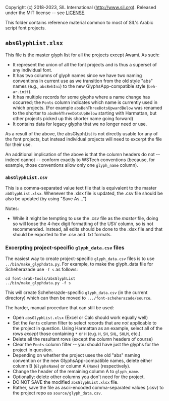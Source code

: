 Copyright (c) 2018-2023, SIL International (http://www.sil.org).
Released under the MIT license -- see [LICENSE](../LICENSE).

This folder contains reference material common to most of SIL's Arabic script
font projects.

## `absGlyphList.xlsx`

This file is the master glyph list for all the projects except Awami.
As such:
- It represent the union of all the font projects and is thus a superset of any
  individual font.
- It has two columns of glyph names since we have two naming conventions in
  current use as we transition from the old style "abs" names (e.g.,
  `absBehIni`) to the new GlyphsApp-compatible style (`beh-ar.init`).
- It has multiple records for some glyphs where a name change has occurred;
  the `Fonts` column indicates which name is currently used in which projects.
  (For example `absBehThreeDotsUpwardBelow` was renamed to the shorter to
  `absBehThreeDotsUpBelow` starting with Harmattan, but other projects 
  picked up this shorter name going forward)
- It contains data for legacy glyphs that we no longer need or use.

As a result of the above, the absGlyphList is not directly usable for any
of the font projects, but instead individual projects will need to excerpt
the file for their use.

An additional implication of the above is that the column headers do not --
indeed cannot -- conform exactly to WSTech conventions (because, for example,
those conventions allow only one `glyph_name` column).

### `absGlyphList.csv`

This is a comma-separated value text file that is equivalent to
the master `abGlyphList.xlsx`. Whenever the .xlsx file is updated, the
.csv file should be also be updated (by using "Save As...")

Notes:

- While it might be tempting to use the .csv file as the *master*
file, doing so will loose the 4-hex digit formatting of the USV column, so
is not recommended. Instead, all edits should be done to the .xlsx file
and that should be exported to the .csv and .txt formats.

### Excerpting project-specific `glyph_data.csv` files

The easiest way to create project-specific `glyph_data.csv` files is to 
use `../bin/make_glyphdata.py`. For example, to make the glyph_data file for 
Scheherazade use `-f s` as follows:

```
cd font-arab-tools/absGlyphList
../bin/make_glyphdata.py -f s
```
This will create Scheherazde-specific `glyph_data.csv` (in the current directory) 
which can then be moved to `.../font-scheherazade/source`.


The harder, manual procedure that can still be used:

- Open `absGlyphList.xlsx` (Excel or Calc should work equally well)
- Set the `Fonts` column filter to select records that are _not_ applicable
to the project in question. Using Harmattan as an example, select all of
the rows _except_ those containing `*` or `H` (e.g. `H`, `SH`,
`SHL`, `SHLM`, etc.).
- Delete all the resultant rows (except the column headers of course)
- Clear the `Fonts` column filter -- you should have just the glyphs for the
project in question.
- Depending on whether the project uses the old "abs" naming convention
or the new GlyphsApp-compatible names, delete either column B (`GlyphsName`)
or column A (`Name`) (respectively).
- Change the header of the remaining column A to `glyph_name`.
- Optionally: delete other columns you don't need for the project.
- DO NOT SAVE the modified `absGlyphList.xlsx` file.
- Rather, save the file as ascii-encoded comma-separated values (.csv) to the project repo as `source/glyph_data.csv`.
